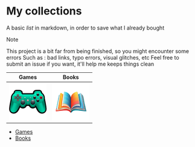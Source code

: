 # My collections 


A basic *list* in markdown, in order to save what I already bought

> [!NOTE]
> This project is a bit far from being finished, so you might encounter some errors
> Such as : bad links, typo errors, visual glitches, etc
> Feel free to submit an issue if you want, it'll help me keeps things clean


| Games | Books |
| --- | --- |
| [<img src="img/controller.png" width="100">](games/games.md)   | [<img src="img/books.png" width="100">](books/books.md) | 



- [Games](games/games.md)
- [Books](books/books.md)
